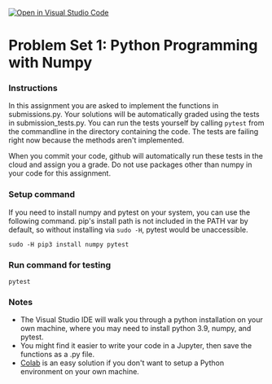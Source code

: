 [![Open in Visual Studio Code](https://classroom.github.com/assets/open-in-vscode-f059dc9a6f8d3a56e377f745f24479a46679e63a5d9fe6f495e02850cd0d8118.svg)](https://classroom.github.com/online_ide?assignment_repo_id=6688542&assignment_repo_type=AssignmentRepo)
# Problem Set 1: Python Programming with Numpy

### Instructions
In this assignment you are asked to implement the functions in submissions.py. Your solutions will be automatically graded using the tests in submission_tests.py. You can run the tests yourself by calling `pytest` from the commandline in the directory containing the code. The tests are failing right now because the methods aren't implemented. 

When you commit your code, github will automatically run these tests in the cloud and assign you a grade. Do not use packages other than numpy in your code for this assignment.

### Setup command
If you need to install numpy and pytest on your system, you can use the following command. pip's install path is not included in the PATH var by default, so without installing via `sudo -H`, pytest would be unaccessible.

`sudo -H pip3 install numpy pytest`

### Run command for testing
`pytest`

### Notes
- The Visual Studio IDE will walk you through a python installation on your own machine, where you may need to install python 3.9, numpy, and pytest. 
- You might find it easier to write your code in a Jupyter, then save the functions as a .py file.
- [Colab](https://colab.research.google.com/) is an easy solution if you don't want to setup a Python environment on your own machine. 
